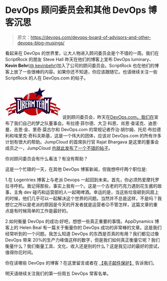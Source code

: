 # DevOps 顾问委员会和其他 DevOps 博客沉思

> 原文：<https://devops.com/devops-board-of-advisors-and-other-devops-blog-musings/>

看起来在 DevOps 的世界里，让大人物进入顾问委员会是个不错的一周。我们在 ScriptRock 的朋友 Steve Hall 昨天在他们的博客上宣布 DevOps luminary、**Kevin Behr**([@ kevinbehr](https://twitter.com/kevinbehr))加入了公司的顾问委员会。ScriptRock 也在他们的博客上放了一些很棒的内容。如果你还不知道，你应该跟随它。也请继续关注一些 ScriptRock 的人在 DevOps.com 的帖子。

[![dreamteam](img/9e7a50434c85e5f56045574613cde1b6.png)](https://devops.com/wp-content/uploads/2014/03/dreamteam.jpg) 说到顾问委员会，昨天在[DevOps.com，我们在](https://devops.com/news/devops-com-annouces-dream-team-board-of-advisors/)宣布了我们自己的梦之队董事会。布拉德·菲尔德、大卫·科恩、肖恩·查诺克、迪恩·曼、吉恩·金、里奇·莫古尔和 DevOps.com 的常规记者乔治·胡尔姆、托尼·布拉德利和埃里克·奇科夫斯基，这是一个伟大的团体，应该对 DevOps.com 的所有许多计划有很大的帮助。JumpCloud 的首席执行官 Rajat Bhargava 是这里的董事会成员之一，JumpCloud [也就此发布了一个不错的帖子](http://www.jumpcloud.com/devops-announced-board-of-advisors/)。

你对顾问委员会有什么看法？有没有帮助？

这是一个忙碌的一天，在其他 DevOps 博客新闻，但我想呼吁两个职位是:

1.在 Logentries 博客上与老派 Devops 一起回到未来。首先，你必须热爱摩托罗拉寻呼机。我记得那些，事实上我有一个。这是一个古老的巧克力遇到花生酱的故事，主角 dev 碰巧和运营部的人一起喝啤酒。幸运的是，当这些垃圾砸到风扇上的时候，他们几乎可以一起解决这个世界的问题。当然并不总是这样，不是吗？我想它之所以是老派的原因是今天的开发者就是运营者😉不管怎样，这篇文章的重点是有时候简单的工作是最好的。

2.如何衡量 DevOps 的成功:好吧，想想一些真正重要的事情。AppDynamics 博客上的 Helen Beal 有一篇关于衡量你的 DevOps 成功的非常棒的文章。这是我们经常听到的一个问题。我怎么知道 DevOps 的东西是否真的有用？我们都见过像 DevOps 带来 20%的生产力峰值这样的数字，但是我们如何真正衡量它呢？我们衡量什么？我们衡量工具、文化、收入还是别的什么？这是我见过的最好的尝试，值得你花时间。

你在读哪些 DevOps 的博客？在这里留言或者在 [【电子邮件保护】](/cdn-cgi/l/email-protection#2e5e4f5c454b5c6e4a4b58415e5d004d4143) 告诉我们。

明天请继续关注我们的第一份周五 DevOps 常客名单。